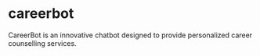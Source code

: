 # careerbot
CareerBot is an innovative chatbot designed to provide personalized career counselling services. 
